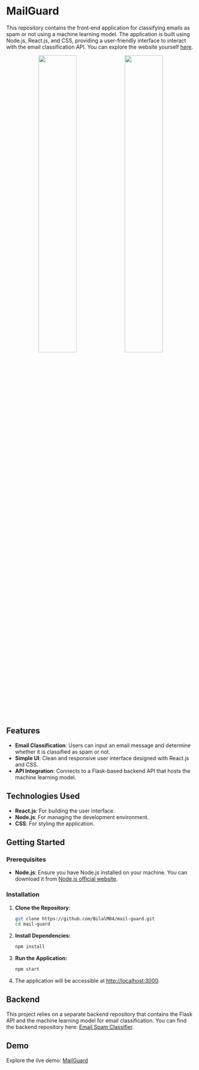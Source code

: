 # MailGuard

This repository contains the front-end application for classifying emails as spam or not using a machine learning model. The application is built using Node.js, React.js, and CSS, providing a user-friendly interface to interact with the email classification API. You can explore the website yourself [here](https://bilalm04.github.io/mail-guard/).

<div align="center">
  
<img src="https://github.com/user-attachments/assets/53783afc-4171-49d5-9997-0273e360ac71" width="45%"></img> <img src="https://github.com/user-attachments/assets/1cd50490-0447-423f-bd7e-b6fd8ec986ea" width="45%"></img> 
  
</div>

## Features

- **Email Classification**: Users can input an email message and determine whether it is classified as spam or not.
- **Simple UI**: Clean and responsive user interface designed with React.js and CSS.
- **API Integration**: Connects to a Flask-based backend API that hosts the machine learning model. 

## Technologies Used

- **React.js**: For building the user interface.
- **Node.js**: For managing the development environment.
- **CSS**: For styling the application.

## Getting Started

### Prerequisites

- **Node.js**: Ensure you have Node.js installed on your machine. You can download it from [Node.js official website](https://nodejs.org/).

### Installation

1. **Clone the Repository**:
   ```bash
   git clone https://github.com/BilalM04/mail-guard.git
   cd mail-guard
   ```
2. **Install Dependencies:**
   ```bash
   npm install
   ```
3. **Run the Application:**
   ```bash
   npm start
   ```
4. The application will be accessible at <http://localhost:3000>.

## Backend

This project relies on a separate backend repository that contains the Flask API and the machine learning model for email classification. You can find the backend repository here: [Email Spam Classifier](https://github.com/BilalM04/email-spam-classifier).

## Demo

Explore the live demo: [MailGuard](https://bilalm04.github.io/mail-guard/)
